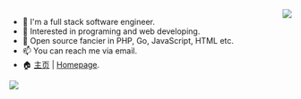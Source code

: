<img align="right" src="https://github-readme-stats.vercel.app/api?username=razonyang&show_icons=true&count_private=true" style="margin-bottom: 20px;"/>

- :bust_in_silhouette: I'm a full stack software engineer.
- 🔭 Interested in programing and web developing.
- 🌱 Open source fancier in PHP, Go, JavaScript, HTML etc.
- 📫 You can reach me via email.
- 🏠 [主页](https://razonyang.com/zh-cn/) | [Homepage](https://razonyang.com/en/).

<div style="text-align:center">
<img align="center" src="https://github-profile-trophy.vercel.app/?username=razonyang&row=2&column=3&margin-h=15&margin-w=30&theme=flat&no-bg=true&no-frame=true" style="display: block; margin: auto;"/>
</div>
